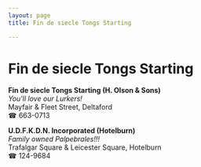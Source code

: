 ```yaml
---
layout: page 
title: Fin de siecle Tongs Starting

---
```



# Fin de siecle Tongs Starting


 **Fin de siecle Tongs Starting (H. Olson & Sons)**  
_You'll love our Lurkers!_  
Mayfair & Fleet Street, Deltaford  
☎ 663-0713

**U.D.F.K.D.N. Incorporated (Hotelburn)**  
_Family owned Palpebrales!!!_  
Trafalgar Square & Leicester Square, Hotelburn  
☎ 124-9684

